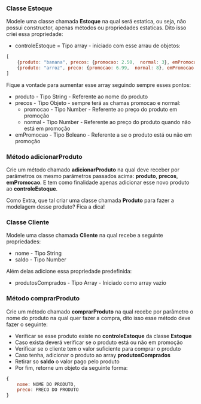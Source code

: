 
### Classe Estoque

Modele uma classe chamada **Estoque** na qual será estatica, ou seja, não possui constructor, apenas métodos ou propriedades estaticas. Dito isso criei essa propriedade:

* controleEstoque = Tipo array - iniciado com esse arrau de objetos:

```javaScript
[
    {produto: "banana", precos: {promocao: 2.50,  normal: 3}, emPromocao: false},
    {produto: "arroz", preco: {promocao: 6.99,  normal: 8}, emPromocao: true},
]
```

Fique a vontade para aumentar esse array seguindo sempre esses pontos:

* produto - Tipo String - Referente ao nome do produto
* precos - Tipo Objeto - sempre terá as chamas promocao e normal:
    * promocao - Tipo Number - Referente ao preço do produto em promoção
    * normal - Tipo Number - Referente ao preço do produto quando não está em promoção
* emPromocao - Tipo Boleano - Referente a se o produto está ou não em promoção

### Método adicionarProduto

Crie um método chamado **adicionarProduto** na qual deve receber por parâmetros os mesmo parâmetros passados acima: **produto**, **precos**, **emPromocao**. 
E tem como finalidade apenas adicionar esse novo produto ao **controleEstoque**.

Como Extra, que tal criar uma classe chamada **Produto** para fazer a modelagem desse produto? Fica a dica!

### Classe Cliente

Modele uma classe chamada **Cliente** na qual recebe a seguinte propriedades:

* nome - Tipo String
* saldo - Tipo Number

Além delas adicione essa propriedade predefinida:

* produtosComprados - Tipo Array - Iniciado como array vazio

### Método comprarProduto

Crie um método chamado **comprarProduto** na qual recebe por parãmetro o nome do produto na qual quer fazer a compra, dito isso esse método deve fazer o seguinte:

* Verificar se esse produto existe no **controleEstoque** da classe **Estoque**
* Caso exista deverá verificar se o produto está ou não em promoção
* Verificar se o cliente tem o valor suficiente para comprar o produto
* Caso tenha, adicionar o produto ao array **produtosComprados**
* Retirar so **saldo** o valor pago pelo produto
* Por fim, retorne um objeto da seguinte forma:

```javaScript
{
    nome: NOME DO PRODUTO,
    preco: PRECO DO PRODUTO
}
```